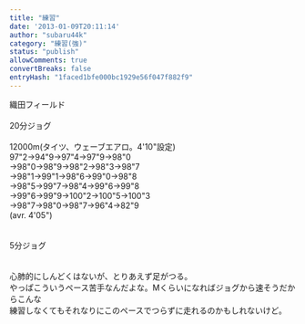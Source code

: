 ```yaml
---
title: "練習"
date: '2013-01-09T20:11:14'
author: "subaru44k"
category: "練習(強)"
status: "publish"
allowComments: true
convertBreaks: false
entryHash: "1faced1bfe000bc1929e56f047f882f9"
---
```

織田フィールド<br>
<br>
20分ジョグ<br>
<br>
12000m(タイツ、ウェーブエアロ。4'10"設定)<br>
97"2→94"9→97"4→97"9→98"0<br>
→98"0→98"9→98"2→98"3→98"7<br>
→98"1→99"1→98"6→99"0→98"8<br>
→98"5→99"7→98"4→99"6→99"8<br>
→99"6→99"9→100"2→100"5→100"3<br>
→98"7→98"0→98"7→96"4→82"9<br>
(avr. 4'05")<br>
<br>
<br>
5分ジョグ<br>
<br>
<br>
心肺的にしんどくはないが、とりあえず足がつる。<br>
やっぱこういうペース苦手なんだよな。Mくらいになればジョグから速そうだからこんな<br>
練習しなくてもそれなりにこのペースでつらずに走れるのかもしれないけど。
